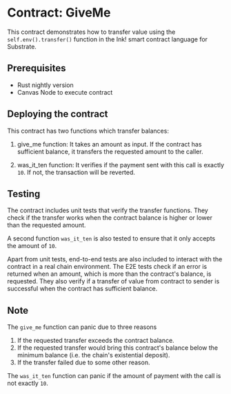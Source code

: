 # Contract: GiveMe

This contract demonstrates how to transfer value using the `self.env().transfer()` function in the Ink! smart contract language for Substrate.

## Prerequisites

* Rust nightly version
* Canvas Node to execute contract

## Deploying the contract

This contract has two functions which transfer balances:

1. give_me function: It takes an amount as input. If the contract has sufficient balance, it transfers the requested amount to the caller.

2. was_it_ten function: It verifies if the payment sent with this call is exactly `10`. If not, the transaction will be reverted.

## Testing

The contract includes unit tests that verify the transfer functions. They check if the transfer works when the contract balance is higher or lower than the requested amount. 

A second function `was_it_ten` is also tested to ensure that it only accepts the amount of `10`.

Apart from unit tests, end-to-end tests are also included to interact with the contract in a real chain environment.
The E2E tests check if an error is returned when an amount, which is more than the contract's balance, is requested. They also verify if a transfer of value from contract to sender is successful when the contract has sufficient balance.

## Note

The `give_me` function can panic due to three reasons 
1. If the requested transfer exceeds the contract balance.
2. If the requested transfer would bring this contract's balance below the minimum balance (i.e. the chain's
   existential deposit).
3. If the transfer failed due to some other reason.

The `was_it_ten` function can panic if the amount of payment with the call is not exactly `10`.
